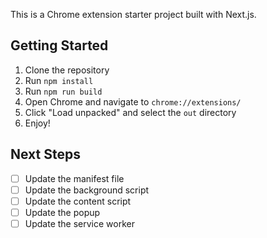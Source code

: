 This is a Chrome extension starter project built with Next.js.

## Getting Started

1. Clone the repository
2. Run `npm install`
3. Run `npm run build`
4. Open Chrome and navigate to `chrome://extensions/`
5. Click "Load unpacked" and select the `out` directory
6. Enjoy!

## Next Steps

- [ ] Update the manifest file
- [ ] Update the background script
- [ ] Update the content script
- [ ] Update the popup
- [ ] Update the service worker
